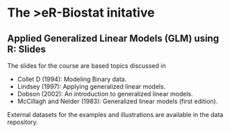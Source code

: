 # The >eR-Biostat initative
## Applied Generalized Linear Models (GLM) using R: Slides

The slides for the course are based  topics discussed in

 * Collet D (1994): Modeling Binary data.
 * Lindsey (1997): Applying generalized linear models.
 * Dobson (2002): An introduction to generalized linear models.
 * McCillagh and Nelder (1983): Generalized linear models (first edition).

External datasets for the examples and illustrations are available in the data repository.
